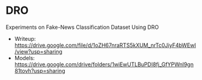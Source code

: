 # DRO
Experiments on Fake-News Classification Dataset Using DRO

* Writeup: https://drive.google.com/file/d/1oZH67nraRTS5kXUM_nrTc0JiyF4bWEwI/view?usp=sharing
* Models: https://drive.google.com/drive/folders/1wiEwUTLBuPDI8fj_GfYPWnl9gn81tovh?usp=sharing
